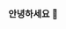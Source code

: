 ### 안녕하세요 👋

<!--
**ru2zi/ru2zi**는 제가 직접 관리하는 깃허브 레포지토리입니다. 이 README.md 파일은 제 프로필에 보여집니다.

여기에는 제 소개와 함께 제가 현재 어떤 일을 하고 있는지, 어떤 것을 배우고 있는지에 대한 정보가 있습니다:

- 🔭 현재 저는 전북대학교에서 고분자섬유나노공학부(유기소재섬유공학)를 주전공으로, 산업정보시스템 공학을 복수전공으로 공부하고 있습니다.
- 🌱 저는 항상 새로운 것을 배우고 성장하는 것을 추구합니다.
- 👯 다양한 프로젝트에서 협업을 통해 성장하고 싶습니다.
- 🤔 저는 항상 도움을 필요로 하는 사람들을 찾고 있습니다. 고분자섬유나노공학부와 산업정보시스템 공학에 대한 질문이 있다면 언제든지 저에게 연락주십시오.
- 💬 저에게 질문하고 싶은 것이 있다면 언제든지 이야기해 주세요.
- 📫 저에게 연락하려면 이메일을 보내주십시오: (이메일 주소 입력)
- 😄 저는 열정적이고 배려심 많은 사람입니다.
- ⚡ 재미있는 사실: 2023년 7월부터 8월까지 ETRI에서 인턴 경험이 있습니다.
-->

